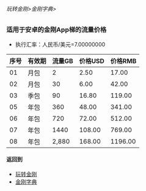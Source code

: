 ###### 玩转金刚>金刚字典>


### 适用于安卓的金刚App梯的流量价格

- 执行汇率：人民币/美元=7.00000000

|序号|有效期|流量GB|价格USD|价格RMB|
|------| ------| ------| ------|------| 
|01|月包| 2|2.50|17.00|
|02|月包|30|6.00|42.00| 
|03|季包|90|16.80|119.00| 
|05|年包|360|48.00|341.00|
|06|年包|720|72.00|512.00|
|07|年包|1440|108.00|769.00|
|08|年包|2,880|168.00|1196.00|



#### 返回到
- [玩转金刚](https://github.com/a2zitpro/web/blob/master/LadderFree/A.md)
- [金刚字典](https://github.com/a2zitpro/web/blob/master/LadderFree/kkDictionary/KKDictionary.md)
